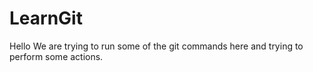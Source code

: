 # LearnGit
Hello We are trying to run some of the git commands here and trying to perform some actions.
